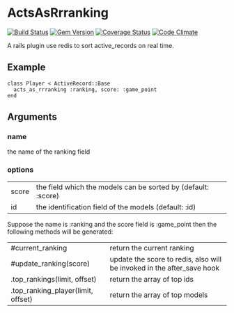 # ActsAsRrranking
[![Build Status](https://travis-ci.org/cctiger36/acts_as_rrranking.png?branch=master)](https://travis-ci.org/cctiger36/acts_as_rrranking) [![Gem Version](https://badge.fury.io/rb/acts_as_rrranking.png)](http://badge.fury.io/rb/acts_as_rrranking) [![Coverage Status](https://coveralls.io/repos/cctiger36/acts_as_rrranking/badge.png)](https://coveralls.io/r/cctiger36/acts_as_rrranking) [![Code Climate](https://codeclimate.com/github/cctiger36/acts_as_rrranking.png)](https://codeclimate.com/github/cctiger36/acts_as_rrranking)

A rails plugin use redis to sort active_records on real time.

## Example

    class Player < ActiveRecord::Base
      acts_as_rrranking :ranking, score: :game_point
    end

## Arguments

### name

the name of the ranking field

### options

<table>
  <tr>
    <td>score</td><td>the field which the models can be sorted by (default: :score)</td>
  <tr>
  </tr>
    <td>id</td><td>the identification field of the models (default: :id)</td>
  </tr>
</table>

Suppose the name is :ranking and the score field is :game_point then the following methods will be generated:

<table>
  <tr>
    <td>#current_ranking</td><td>return the current ranking</td>
  <tr>
  </tr>
    <td>#update_ranking(score)</td><td>update the score to redis, also will be invoked in the after_save hook</td>
  <tr>
  </tr>
    <td>.top_rankings(limit, offset)</td><td>return the array of top ids</td>
  <tr>
  </tr>
    <td>.top_ranking_player(limit, offset)</td><td>return the array of top models</td>
  </tr>
</table>
